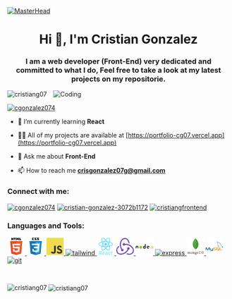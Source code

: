 [![MasterHead](https://media.licdn.com/dms/image/D4D16AQHZhdHOFs54RQ/profile-displaybackgroundimage-shrink_350_1400/0/1702156429794?e=1707955200&v=beta&t=2Z3-RoGijR0Zoux5odoQZDPqbVqdKDnBfavcebIUl_I)](https://rishavchanda.io)
<h1 align="center">Hi 👋, I'm Cristian Gonzalez</h1>
<h3 align="center">I am a web developer (Front-End) very dedicated and committed to what I do, Feel free to take a look at my latest projects on my repositorie.</h3>
<img align="right" width="400" alt="Coding" src="https://user-images.githubusercontent.com/19783675/259906130-5d3c8800-fb00-45d0-b9dd-7eb82f057baf.gif"/>

<p align="left"> <img src="https://komarev.com/ghpvc/?username=cristiang07&label=Profile%20views&color=0e75b6&style=flat" alt="cristiang07" /> </p>

<p align="left"> <a href="https://twitter.com/cgonzalez074" target="blank"><img src="https://img.shields.io/twitter/follow/cgonzalez074?logo=twitter&style=for-the-badge" alt="cgonzalez074" /></a> </p>

- 🌱 I’m currently learning **React**

- 👨‍💻 All of my projects are available at [https://portfolio-cg07.vercel.app](https://portfolio-cg07.vercel.app)

- 💬 Ask me about **Front-End**

- 📫 How to reach me **crisgonzalez07g@gmail.com**

<h3 align="left">Connect with me:</h3>
<p align="left">
<a href="https://twitter.com/cgonzalez074" target="blank"><img align="center" src="https://raw.githubusercontent.com/rahuldkjain/github-profile-readme-generator/master/src/images/icons/Social/twitter.svg" alt="cgonzalez074" height="30" width="40" /></a>
<a href="https://linkedin.com/in/cristian-gonzalez-3072b1172" target="blank"><img align="center" src="https://raw.githubusercontent.com/rahuldkjain/github-profile-readme-generator/master/src/images/icons/Social/linked-in-alt.svg" alt="cristian-gonzalez-3072b1172" height="30" width="40" /></a>
<a href="https://instagram.com/cristiangfrontend" target="blank"><img align="center" src="https://raw.githubusercontent.com/rahuldkjain/github-profile-readme-generator/master/src/images/icons/Social/instagram.svg" alt="cristiangfrontend" height="30" width="40" /></a>
</p>

<h3 align="left">Languages and Tools:</h3>
<p align="left"> 
<a href="https://www.w3.org/html/" target="_blank" rel="noreferrer"> <img src="https://raw.githubusercontent.com/devicons/devicon/master/icons/html5/html5-original-wordmark.svg" alt="html5" width="40" height="40"/> </a>
<a href="https://www.w3schools.com/css/" target="_blank" rel="noreferrer"> <img src="https://raw.githubusercontent.com/devicons/devicon/master/icons/css3/css3-original-wordmark.svg" alt="css3" width="40" height="40"/> </a> 
<a href="https://developer.mozilla.org/en-US/docs/Web/JavaScript" target="_blank" rel="noreferrer"> <img src="https://raw.githubusercontent.com/devicons/devicon/master/icons/javascript/javascript-original.svg" alt="javascript" width="40" height="40"/> </a> 
<a href="https://tailwindcss.com/" target="_blank" rel="noreferrer"> <img src="https://www.vectorlogo.zone/logos/tailwindcss/tailwindcss-icon.svg" alt="tailwind" width="40" height="40"/> </a> 
<a href="https://reactjs.org/" target="_blank" rel="noreferrer"> <img src="https://raw.githubusercontent.com/devicons/devicon/master/icons/react/react-original-wordmark.svg" alt="react" width="40" height="40"/> </a> 
<a href="https://redux.js.org" target="_blank" rel="noreferrer"> <img src="https://raw.githubusercontent.com/devicons/devicon/master/icons/redux/redux-original.svg" alt="redux" width="40" height="40"/> </a> 
<a href="https://nodejs.org" target="_blank" rel="noreferrer"> <img src="https://raw.githubusercontent.com/devicons/devicon/master/icons/nodejs/nodejs-original-wordmark.svg" alt="nodejs" width="40" height="40"/> </a> 
<a href="https://expressjs.com" target="_blank" rel="noreferrer"> <img src="https://adware-technologies.s3.amazonaws.com/uploads/technology/thumbnail/20/express-js.png" alt="express" width="40" height="40"/> </a> 
<a href="https://www.mongodb.com/" target="_blank" rel="noreferrer"> <img src="https://raw.githubusercontent.com/devicons/devicon/master/icons/mongodb/mongodb-original-wordmark.svg" alt="mongodb" width="40" height="40"/> </a> 
<a href="https://www.mysql.com/" target="_blank" rel="noreferrer"> <img src="https://raw.githubusercontent.com/devicons/devicon/master/icons/mysql/mysql-original-wordmark.svg" alt="mysql" width="40" height="40"/> </a> 
<a href="https://git-scm.com/" target="_blank" rel="noreferrer"> <img src="https://www.vectorlogo.zone/logos/git-scm/git-scm-icon.svg" alt="git" width="40" height="40"/> </a>
</p>
<br/>

<p><img align="left" src="https://github-readme-stats.vercel.app/api/top-langs?username=cristiang07&show_icons=true&locale=en&layout=compact" alt="cristiang07" /></p>

<p>&nbsp;<img align="center" src="https://github-readme-stats.vercel.app/api?username=cristiang07&show_icons=true&locale=en" alt="cristiang07" /></p>
